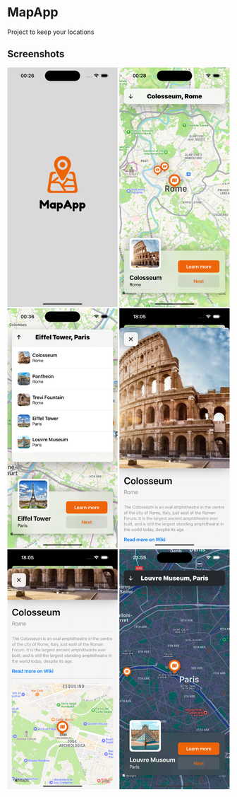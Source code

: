 # MapApp
Project to keep your locations

## Screenshots
  <img src="./ScreenShots/1.png" width="250">            <img src="./ScreenShots/2.png" width="250">            <img src="./ScreenShots/3.png" width="250">
  <img src="./ScreenShots/4.png" width="250">            <img src="./ScreenShots/5.png" width="250">            <img src="./ScreenShots/6.png" width="250">
